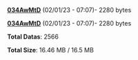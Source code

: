 [**034AwMtD**](/data/034AwMtD.txt) (02/01/23 - 07:07)- 2280 bytes

[**034AwMtD**](/data/034AwMtD.txt) (02/01/23 - 07:07)- 2280 bytes

**Total Datas**: 2566

**Total Size**: 16.46 MB / 16.5 MB